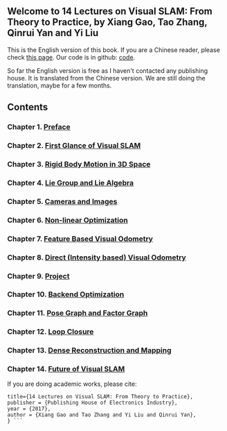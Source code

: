 ## Welcome to 14 Lectures on Visual SLAM: From Theory to Practice, by Xiang Gao, Tao Zhang, Qinrui Yan and Yi Liu

This is the English version of this book. If you are a Chinese reader, please check [this page](https://item.jd.com/12077296218.html). Our code is in github: [code](https://github.com/gaoxiang12/slambook). 

So far the English version is free as I haven't contacted any publishing house. It is translated from the Chinese version. We are still doing the translation, maybe for a few months. 


## Contents 
### Chapter 1. [Preface](/ch1.md)
### Chapter 2. [First Glance of Visual SLAM](/ch2.md)
### Chapter 3. [Rigid Body Motion in 3D Space](/ch3.md)
### Chapter 4. [Lie Group and Lie Algebra](/ch4.md)
### Chapter 5. [Cameras and Images](/ch5.md)
### Chapter 6. [Non-linear Optimization](/ch6.md)
### Chapter 7. [Feature Based Visual Odometry](/ch7.md)
### Chapter 8. [Direct (Intensity based) Visual Odometry](/ch8.md)
### Chapter 9. [Project](/ch9.md)
### Chapter 10. [Backend Optimization](/ch10.md)
### Chapter 11. [Pose Graph and Factor Graph](/ch11.md)
### Chapter 12. [Loop Closure](/ch12.md)
### Chapter 13. [Dense Reconstruction and Mapping](/ch13.md)
### Chapter 14. [Future of Visual SLAM](/ch14.md)

If you are doing academic works, please cite: 

``` @Book{Gao2017SLAM, 
title={14 Lectures on Visual SLAM: From Theory to Practice}, 
publisher = {Publishing House of Electronics Industry},
year = {2017},
author = {Xiang Gao and Tao Zhang and Yi Liu and Qinrui Yan},
} ```

```
